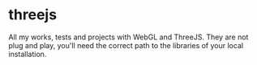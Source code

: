 threejs
=======
All my works, tests and projects with WebGL and ThreeJS. They are not plug and play, you'll need the correct path to the libraries of your local installation.


